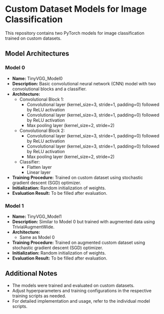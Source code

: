 # Custom Dataset Models for Image Classification

This repository contains two PyTorch models for image classification trained on custom datasets.

## Model Architectures

### Model 0
- **Name:** TinyVGG_Model0
- **Description:** Basic convolutional neural network (CNN) model with two convolutional blocks and a classifier.
- **Architecture:** 
  - Convolutional Block 1:
    - Convolutional layer (kernel_size=3, stride=1, padding=0) followed by ReLU activation
    - Convolutional layer (kernel_size=3, stride=1, padding=0) followed by ReLU activation
    - Max pooling layer (kernel_size=2, stride=2)
  - Convolutional Block 2:
    - Convolutional layer (kernel_size=3, stride=1, padding=0) followed by ReLU activation
    - Convolutional layer (kernel_size=3, stride=1, padding=0) followed by ReLU activation
    - Max pooling layer (kernel_size=2, stride=2)
  - Classifier:
    - Flatten layer
    - Linear layer
- **Training Procedure:** Trained on custom dataset using stochastic gradient descent (SGD) optimizer.
- **Initialization:** Random initialization of weights.
- **Evaluation Result:** To be filled after evaluation.

### Model 1
- **Name:** TinyVGG_Model1
- **Description:** Similar to Model 0 but trained with augmented data using TrivialAugmentWide.
- **Architecture:** 
  - Same as Model 0
- **Training Procedure:** Trained on augmented custom dataset using stochastic gradient descent (SGD) optimizer.
- **Initialization:** Random initialization of weights.
- **Evaluation Result:** To be filled after evaluation.

## Additional Notes

- The models were trained and evaluated on custom datasets.
- Adjust hyperparameters and training configurations in the respective training scripts as needed.
- For detailed implementation and usage, refer to the individual model scripts.
